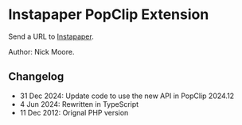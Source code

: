 # Instapaper PopClip Extension

Send a URL to [Instapaper](https://www.instapaper.com/).

Author: Nick Moore.

## Changelog

- 31 Dec 2024: Update code to use the new API in PopClip 2024.12
- 4 Jun 2024: Rewritten in TypeScript
- 11 Dec 2012: Orignal PHP version
